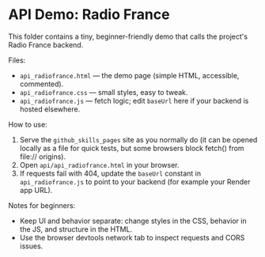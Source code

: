 # API Demo: Radio France

This folder contains a tiny, beginner-friendly demo that calls the project's Radio France backend.

Files:
- `api_radiofrance.html` — the demo page (simple HTML, accessible, commented).
- `api_radiofrance.css` — small styles, easy to tweak.
- `api_radiofrance.js` — fetch logic; edit `baseUrl` here if your backend is hosted elsewhere.

How to use:
1. Serve the `github_skills_pages` site as you normally do (it can be opened locally as a file for quick tests, but some browsers block fetch() from file:// origins).
2. Open `api/api_radiofrance.html` in your browser.
3. If requests fail with 404, update the `baseUrl` constant in `api_radiofrance.js` to point to your backend (for example your Render app URL).

Notes for beginners:
- Keep UI and behavior separate: change styles in the CSS, behavior in the JS, and structure in the HTML.
- Use the browser devtools network tab to inspect requests and CORS issues.

